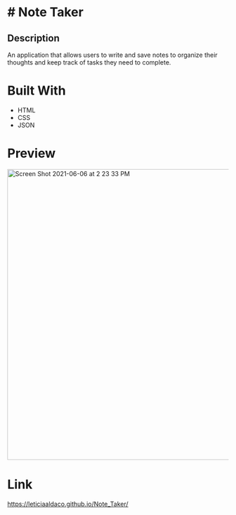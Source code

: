 # # Note Taker

## Description

An application that allows users to write and save notes to organize their thoughts and keep track of tasks they need to complete.

# Built With

- HTML
- CSS
- JSON


# Preview

<img width="663" alt="Screen Shot 2021-06-06 at 2 23 33 PM" src="https://user-images.githubusercontent.com/80429282/120937510-751a7780-c6d3-11eb-8521-deb054a3041c.png">


# Link
https://leticiaaldaco.github.io/Note_Taker/
